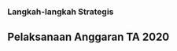 <link rel="stylesheet" href="https://unpkg.com/sakura.css/css/sakura-earthly.css" type="text/css">
<link rel="stylesheet" href="https://maxst.icons8.com/vue-static/landings/line-awesome/line-awesome/1.3.0/css/line-awesome.min.css">

### Langkah-langkah Strategis
## Pelaksanaan Anggaran TA 2020


